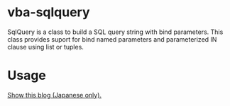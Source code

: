 # vba-sqlquery
SqlQuery is a class to build a SQL query string with bind parameters.
This class provides suport for bind named parameters and parameterized IN clause using list or tuples.

# Usage
[Show this blog (Japanese only).](https://qiita.com/takeruko/items/832eb0036e017137a026)
